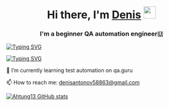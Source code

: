 <h1 align="center">Hi there, I'm <a href="https://daniilshat.ru/" target="_blank">Denis</a> 
<img src="https://github.com/blackcater/blackcater/raw/main/images/Hi.gif" height="32"/></h1>
<h3 align="center">I'm a beginner QA automation engineer🇺</h3>

<a href="https://git.io/typing-svg"><img src="https://readme-typing-svg.demolab.com?font=MonteCarlo&pause=1000&color=9E0AD7&background=FF000000&center=true&vCenter=true&multiline=true&width=435&lines=I'm+a+beginner;+QA+automation+engineer" alt="Typing SVG" /></a>

[![Typing SVG](https://readme-typing-svg.herokuapp.com?color=%2336BCF7&lines=I'm+a+QA+automation+engineer)](https://git.io/typing-svg)

🌱 I’m currently learning test automation on qa.guru

📫 How to reach me: denisantonov58863@gmail.com


[![Ahtung13 GitHub stats](https://github-readme-stats.vercel.app/api?username=ahtung13&show_icons=true&theme=tokyonight)](https://github.com/ahtung13/github-readme-stats)
<!--
**ahtung13/ahtung13** is a ✨ _special_ ✨ repository because its `README.md` (this file) appears on your GitHub profile.

Here are some ideas to get you started:

- 🌱 I’m currently learning test automation on qa.guru
- 👯 I’m looking to collaborate on ...
- 🤔 I’m looking for help with ...
- 💬 Ask me about ...
- 📫 How to reach me: ...
- 😄 Pronouns: ...
- ⚡ Fun fact: ...
-->
